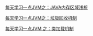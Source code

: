 [每天学习一点JVM之：JAVA内存区域浅析](https://gold.xitu.io/post/58421dc961ff4b006b8f62a6)

[每天学习一点JVM之：垃圾回收机制](https://gold.xitu.io/post/58436b1ea22b9d006c20227b)

[每天学习一点JVM 之：类加载机制](https://gold.xitu.io/post/5844b91f128fe1006c4f7cc2)

